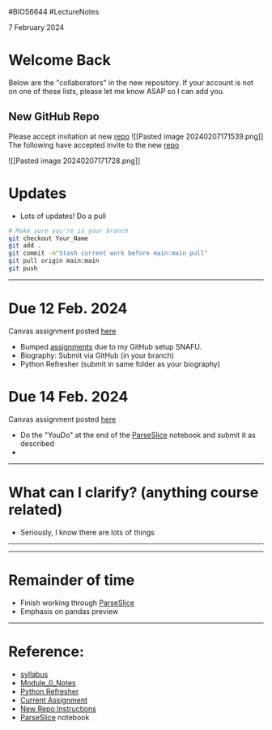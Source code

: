 #BIOS6644
#LectureNotes

7 February 2024

# Welcome Back
Below are the "collaborators" in the new repository.  If your account is not on one of these lists, please let me know ASAP so I can add you.
## New GitHub Repo
Please accept invitation at  new [repo](https://github.com/orgs/BIOS6644/)
![[Pasted image 20240207171539.png]]
The following have accepted invite to the new [repo](https://github.com/orgs/BIOS6644/)

![[Pasted image 20240207171728.png]]


# Updates
- Lots of updates!  Do a pull 
```bash
# Make sure you're in your branch
git checkout Your_Name
git add .
git commit -m"Stash current work before main:main pull"
git pull origin main:main
git push
```

---
# Due 12 Feb. 2024
Canvas assignment posted [here](https://ucdenver.instructure.com/courses/533986/assignments/1693574)
- Bumped [assignments](https://ucdenver.instructure.com/courses/533986/assignments/1693574) due to my GitHub setup SNAFU.
- Biography: Submit via GitHub (in your branch)
- Python Refresher (submit in same folder as your biography)
# Due 14 Feb. 2024
Canvas assignment posted [here](https://ucdenver.instructure.com/courses/533986/assignments/1694693)
* Do the "YouDo" at the end of the [ParseSlice](https://github.com/BIOS6644/BIOS6644_Spring_2024/blob/main/Modules/Module_1/notebooks/BIOS6644_CSV_ParseSlice_YourName.ipynb) notebook and submit it as described
* 
---
# What can I clarify? (anything course related)
- Seriously, I know there are lots of things

---
---
# Remainder of time
* Finish working through [ParseSlice](https://github.com/BIOS6644/BIOS6644_Spring_2024/blob/main/Modules/Module_1/notebooks/BIOS6644_CSV_ParseSlice_YourName.ipynb)
* Emphasis on pandas preview


---

# Reference:
-  [syllabus](https://ucdenver.instructure.com/courses/533986/assignments/syllabus)
- [Module_0_Notes](https://github.com/pulsetracker/BIOS6644_Spring_2024/blob/main/Modules/Module_0/docs/Module_0_Notes.md)
- [Python Refresher](https://github.com/BIOS6644/BIOS6644_Spring_2024/blob/main/Modules/Module_0/docs/M0_Python_Refresher.ipynb)
- [Current Assignment](https://ucdenver.instructure.com/courses/533986/assignments/1693574)
- [New Repo Instructions](https://github.com/BIOS6644/BIOS6644_Spring_2024/blob/main/Modules/Module_0/docs/GitHubConfig.md)
-  [ParseSlice](https://github.com/BIOS6644/BIOS6644_Spring_2024/blob/main/Modules/Module_1/notebooks/BIOS6644_CSV_ParseSlice_YourName.ipynb) notebook
